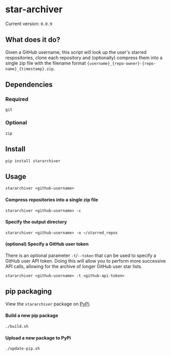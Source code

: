 # star-archiver

Current version: `0.0.9`

## What does it do?

Given a GitHub username, this script will look up the user's starred respositories, clone each repository and (optionally) compress them into a single zip file with the filename format `{username}_{repo-owner}-{repo-name}_{timestamp}.zip`.

## Dependencies

### Required

    git

### Optional

    zip

## Install

    pip install stararchiver

## Usage

    stararchiver <github-username>

#### Compress repositories into a single zip file

    stararchiver <github-username> -c

#### Specify the output directory

    stararchiver <github-username> -o ~/starred_repos

#### (optional) Specify a GitHub user token

There is an optional parameter `-t`/`--token` that can be used to specify a GitHub user API token. Doing this will allow you to perform more successive API calls, allowing for the archive of longer GitHub user star lists.

    stararchiver <github-username> -t <github-api-token>

## pip packaging

View the `stararchiver` package on [PyPi](https://pypi.org/project/stararchiver/).

#### Build a new pip package

    ./build.sh

#### Upload a new package to PyPi

    ./update-pip.sh

